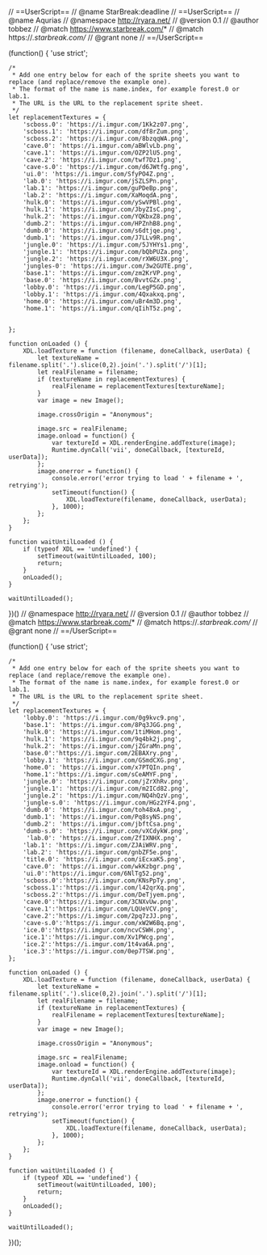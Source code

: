 // ==UserScript==
// @name         StarBreak:deadline // ==UserScript==
// @name         Aqurias
// @namespace    http://ryara.net/
// @version      0.1
// @author       tobbez
// @match        https://www.starbreak.com/*
// @match        https://*.starbreak.com/*
// @grant        none
// ==/UserScript==

(function() {
    'use strict';

    /*
     * Add one entry below for each of the sprite sheets you want to replace (and replace/remove the example one).
     * The format of the name is name.index, for example forest.0 or lab.1.
     * The URL is the URL to the replacement sprite sheet.
     */
    let replacementTextures = {
        'scboss.0': 'https://i.imgur.com/1Kk2z07.png',
        'scboss.1': 'https://i.imgur.com/df8rZum.png',
        'scboss.2': 'https://i.imgur.com/8bzqqWA.png',
        'cave.0': 'https://i.imgur.com/aBWlvLb.png',
        'cave.1': 'https://i.imgur.com/OZP2lU5.png',
        'cave.2': 'https://i.imgur.com/twf7Dz1.png',
        'cave-s.0': 'https://i.imgur.com/d6JWtfg.png',
        'ui.0': 'https://i.imgur.com/SfyPO4Z.png',
        'lab.0': 'https://i.imgur.com/jSZLSPn.png',
        'lab.1': 'https://i.imgur.com/guPDeBp.png',
        'lab.2': 'https://i.imgur.com/XaMoqdA.png',
        'hulk.0': 'https://i.imgur.com/ySwVPBl.png',
        'hulk.1': 'https://i.imgur.com/JbyZIsC.png',
        'hulk.2': 'https://i.imgur.com/YQKbxZ8.png',
        'dumb.2': 'https://i.imgur.com/HPZnhB8.png',
        'dumb.0': 'https://i.imgur.com/s6dtjqe.png',
        'dumb.1': 'https://i.imgur.com/J7LLv9R.png',
        'jungle.0': 'https://i.imgur.com/5JYHYs1.png',
        'jungle.1': 'https://i.imgur.com/bQbPUZa.png',
        'jungle.2': 'https://i.imgur.com/rXW6U3X.png',
        'jungles-0': 'https://i.imgur.com/3w2GUTE.png',
        'base.1': 'https://i.imgur.com/zm2KrVP.png',
        'base.0': 'https://i.imgur.com/BvvtGZx.png',
        'lobby.0': 'https://i.imgur.com/LegP5GD.png',
        'lobby.1': 'https://i.imgur.com/4Qxakxq.png',
        'home.0': 'https://i.imgur.com/uBr4m3D.png',
        'home.1': 'https://i.imgur.com/qIihT5z.png',


    };

    function onLoaded () {
        XDL.loadTexture = function (filename, doneCallback, userData) {
            let textureName = filename.split('.').slice(0,2).join('.').split('/')[1];
            let realFilename = filename;
            if (textureName in replacementTextures) {
                realFilename = replacementTextures[textureName];
            }
            var image = new Image();

            image.crossOrigin = "Anonymous";

            image.src = realFilename;
            image.onload = function() {
                var textureId = XDL.renderEngine.addTexture(image);
                Runtime.dynCall('vii', doneCallback, [textureId, userData]);
            };
            image.onerror = function() {
                console.error('error trying to load ' + filename + ', retrying');
                setTimeout(function() {
                    XDL.loadTexture(filename, doneCallback, userData);
                }, 1000);
            };
        };
    }

    function waitUntilLoaded () {
        if (typeof XDL == 'undefined') {
            setTimeout(waitUntilLoaded, 100);
            return;
        }
        onLoaded();
    }

    waitUntilLoaded();
})()
// @namespace    http://ryara.net/
// @version      0.1
// @author       tobbez
// @match        https://www.starbreak.com/*
// @match        https://*.starbreak.com/*
// @grant        none
// ==/UserScript==

(function() {
    'use strict';

    /*
     * Add one entry below for each of the sprite sheets you want to replace (and replace/remove the example one).
     * The format of the name is name.index, for example forest.0 or lab.1.
     * The URL is the URL to the replacement sprite sheet.
     */
    let replacementTextures = {
        'lobby.0': 'https://i.imgur.com/0g9kvc9.png',
        'base.1': 'https://i.imgur.com/8Pq3JGG.png',
        'hulk.0': 'https://i.imgur.com/1tiMHom.png',
        'hulk.1': 'https://i.imgur.com/9q4bk2j.png',
        'hulk.2': 'https://i.imgur.com/jZGraMn.png',
        'base.0':'https://i.imgur.com/2EBAXry.png',
        'lobby.1': 'https://i.imgur.com/GSmdCXG.png',
        'home.0': 'https://i.imgur.com/x7PTQIn.png',
        'home.1':'https://i.imgur.com/sCeAMYF.png',
        'jungle.0': 'https://i.imgur.com/jZrXhRv.png',
        'jungle.1': 'https://i.imgur.com/m2ICd82.png',
        'jungle.2': 'https://i.imgur.com/NQ4hQzV.png',
        'jungle-s.0': 'https://i.imgur.com/HGz2YF4.png',
        'dumb.0': 'https://i.imgur.com/toh48xA.png',
        'dumb.1': 'https://i.imgur.com/Pq8syNS.png',
        'dumb.2': 'https://i.imgur.com/jbftCsa.png',
        'dumb-s.0': 'https://i.imgur.com/vXCdykW.png',
         'lab.0': 'https://i.imgur.com/ZfIXNHX.png',
        'lab.1': 'https://i.imgur.com/ZJAiWRV.png',
        'lab.2': 'https://i.imgur.com/gnbZF5e.png',
        'title.0': 'https://i.imgur.com/iEcxaK5.png',
        'cave.0': 'https://i.imgur.com/wkKzbgr.png',
        'ui.0':'https://i.imgur.com/6NlTg52.png',
        'scboss.0':'https://i.imgur.com/KNsPpTy.png',
        'scboss.1':'https://i.imgur.com/l42qrXq.png',
        'scboss.2':'https://i.imgur.com/DeTjyem.png',
        'cave.0':'https://i.imgur.com/3CNXvUw.png',
        'cave.1':'https://i.imgur.com/LQUeVCV.png',
        'cave.2':'https://i.imgur.com/2pq7zJJ.png',
        'cave-s.0':'https://i.imgur.com/xW2W6Bq.png',
        'ice.0':'https://i.imgur.com/ncvCSWH.png',
        'ice.1':'https://i.imgur.com/Xv1PWcg.png',
        'ice.2':'https://i.imgur.com/1t4va6A.png',
        'ice.3':'https://i.imgur.com/0ep7TSW.png',
    };

    function onLoaded () {
        XDL.loadTexture = function (filename, doneCallback, userData) {
            let textureName = filename.split('.').slice(0,2).join('.').split('/')[1];
            let realFilename = filename;
            if (textureName in replacementTextures) {
                realFilename = replacementTextures[textureName];
            }
            var image = new Image();

            image.crossOrigin = "Anonymous";

            image.src = realFilename;
            image.onload = function() {
                var textureId = XDL.renderEngine.addTexture(image);
                Runtime.dynCall('vii', doneCallback, [textureId, userData]);
            };
            image.onerror = function() {
                console.error('error trying to load ' + filename + ', retrying');
                setTimeout(function() {
                    XDL.loadTexture(filename, doneCallback, userData);
                }, 1000);
            };
        };
    }

    function waitUntilLoaded () {
        if (typeof XDL == 'undefined') {
            setTimeout(waitUntilLoaded, 100);
            return;
        }
        onLoaded();
    }

    waitUntilLoaded();
})();
